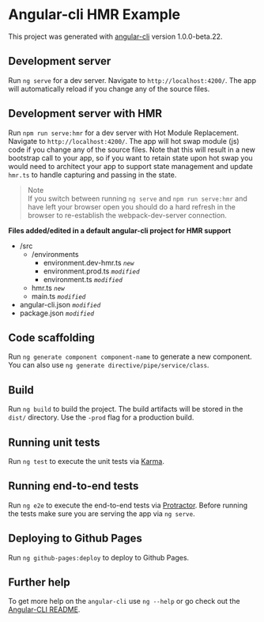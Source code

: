 # Angular-cli HMR Example

This project was generated with [angular-cli](https://github.com/angular/angular-cli) version 1.0.0-beta.22.

## Development server
Run `ng serve` for a dev server. Navigate to `http://localhost:4200/`. The app will automatically reload if you change any of the source files.

## Development server with HMR

Run `npm run serve:hmr` for a dev server with Hot Module Replacement. Navigate to `http://localhost:4200/`. 
The app will hot swap module (js) code if you change any of the source files.
Note that this will result in a new bootstrap call to your app, so if you want to 
retain state upon hot swap you would need to architect your app to support state
management and update `hmr.ts` to handle capturing and passing in the state.

> Note  
> If you switch between running `ng serve` and `npm run serve:hmr` and have left your browser open
> you should do a hard refresh in the browser to re-establish the webpack-dev-server connection.

**Files added/edited in a default angular-cli project for HMR support**  
- /src
  - /environments
    - environment.dev-hmr.ts *`new`*
    - environment.prod.ts *`modified`*
    - environment.ts *`modified`*
  - hmr.ts *`new`*
  - main.ts *`modified`*
- angular-cli.json *`modified`*
- package.json *`modified`*

## Code scaffolding

Run `ng generate component component-name` to generate a new component. You can also use `ng generate directive/pipe/service/class`.

## Build

Run `ng build` to build the project. The build artifacts will be stored in the `dist/` directory. Use the `-prod` flag for a production build.

## Running unit tests

Run `ng test` to execute the unit tests via [Karma](https://karma-runner.github.io).

## Running end-to-end tests

Run `ng e2e` to execute the end-to-end tests via [Protractor](http://www.protractortest.org/).
Before running the tests make sure you are serving the app via `ng serve`.

## Deploying to Github Pages

Run `ng github-pages:deploy` to deploy to Github Pages.

## Further help

To get more help on the `angular-cli` use `ng --help` or go check out the [Angular-CLI README](https://github.com/angular/angular-cli/blob/master/README.md).
